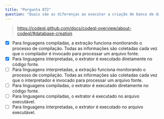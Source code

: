 ```yaml
---
title: "Pergunta 072"
question: "Quais são as diferenças ao executar a criação de banco de dados CodeQL para linguagens compiladas e interpretadas? (Escolha duas.)"
---
```




> https://codeql.github.com/docs/codeql-overview/about-codeql/#database-creation
- [x] Para linguagens compiladas, a extração funciona monitorando o processo de compilação. Todas as informações são coletadas cada vez que o compilador é invocado para processar um arquivo fonte.
- [x] Para linguagens interpretadas, o extrator é executado diretamente no código fonte.
- [ ] Para linguagens interpretadas, a extração funciona monitorando o processo de compilação. Todas as informações são coletadas cada vez que o interpretador é invocado para processar um arquivo fonte.
- [ ] Para linguagens compiladas, o extrator é executado diretamente no código fonte.
- [ ] Para linguagens compiladas, o extrator é executado no arquivo executável.
- [ ] Para linguagens interpretadas, o extrator é executado no arquivo executável.
